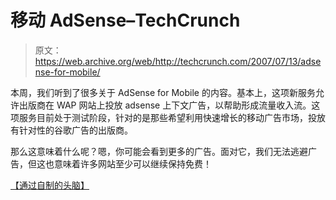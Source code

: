 # 移动 AdSense–TechCrunch

> 原文：<https://web.archive.org/web/http://techcrunch.com/2007/07/13/adsense-for-mobile/>

本周，我们听到了很多关于 AdSense for Mobile 的内容。基本上，这项新服务允许出版商在 WAP 网站上投放 adsense 上下文广告，以帮助形成流量收入流。这项服务目前处于测试阶段，针对的是那些希望利用快速增长的移动广告市场，投放有针对性的谷歌广告的出版商。

那么这意味着什么呢？嗯，你可能会看到更多的广告。面对它，我们无法逃避广告，但这也意味着许多网站至少可以继续保持免费！

[【通过自制的头脑】](https://web.archive.org/web/20201125140453/http://selfmademinds.com/200707/adsense-for-mobile-launches-in-beta/)